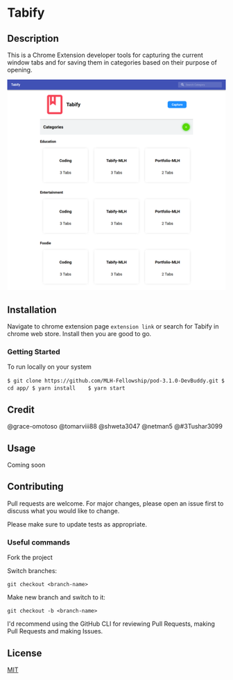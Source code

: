 # Tabify


## Description
This is a Chrome Extension developer tools for capturing the current window tabs and for saving them in categories based on their purpose of opening.

![Tabify](./app/src/utils/images/tabify.png)


## Installation
Navigate to chrome extension page `extension link` or search for Tabify in chrome web store. Install then you are good to go.

### Getting Started
To run locally on your system

`$ git clone https://github.com/MLH-Fellowship/pod-3.1.0-DevBuddy.git
 $ cd app/
 $ yarn install   
 $ yarn start
`


## Credit
@grace-omotoso
@tomarviii88 
@shweta3047
@netman5
@#3Tushar3099 

## Usage
Coming soon

## Contributing
Pull requests are welcome. For major changes, please open an issue first to discuss what you would like to change.

Please make sure to update tests as appropriate.

### Useful commands
Fork the project

Switch branches:
```
git checkout <branch-name>
```

Make new branch and switch to it:
```
git checkout -b <branch-name>
```

I'd recommend using the GitHub CLI for reviewing Pull Requests, making Pull Requests and making Issues.
## License
[MIT](https://choosealicense.com/licenses/mit/)